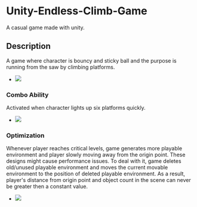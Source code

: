 # Unity-Endless-Climb-Game
A casual game made with unity.
## Description
A game where character is bouncy and sticky ball and the purpose is running from the saw by climbing platforms.
- ![](https://github.com/Pika10/Unity-Endless-Climb-Game/blob/main/ReadmeGifs/GP.gif)

### Combo Ability
Activated when character lights up six platforms quickly.
- ![](https://github.com/Pika10/Unity-Endless-Climb-Game/blob/main/ReadmeGifs/combo.gif)

### Optimization
Whenever player reaches critical levels, game generates more playable environment and player slowly moving away from the origin point. These designs might cause performance issues. To deal with it, game deletes old/unused playable environment and moves the current movable environment to the position of deleted playable environment. As a result, player's distance from origin point and object count in the scene can never be greater then a constant value.
- ![](https://github.com/Pika10/Unity-Endless-Climb-Game/blob/main/ReadmeGifs/Perf.gif)
